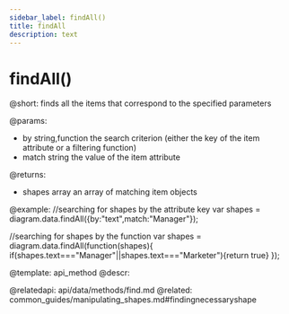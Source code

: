 ```yaml
---
sidebar_label: findAll()
title: findAll
description: text
---
```


# findAll()

@short: finds all the items that correspond to the specified parameters

@params:
- by			string,function			 the search criterion (either the key of the item attribute or a filtering function)
- match 		string					 the value of the item attribute

@returns:

- shapes		array		an array of matching item objects

@example:
//searching for shapes by the attribute key
var shapes = diagram.data.findAll({by:"text",match:"Manager"});

//searching for shapes by the function
var shapes = diagram.data.findAll(function(shapes){
	if(shapes.text==="Manager"||shapes.text==="Marketer"){return true}
});

@template: api_method
@descr:

@relatedapi:
	api/data/methods/find.md
@related:
	common_guides/manipulating_shapes.md#findingnecessaryshape